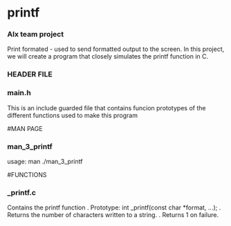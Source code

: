 # printf
### Alx team project

Print formated - used to send formatted output to 
the screen. In this project, we will create a program that 
closely simulates the printf function in C.

### HEADER FILE
### main.h 

This is an include guarded
file that contains funcion prototypes
of the different functions
used to make this program

#MAN PAGE
### man_3_printf
 usage: man ./man_3_printf

#FUNCTIONS
### _printf.c
Contains the printf function
. Prototype: int _printf(const char *format, ...);
. Returns the number of characters written to a string.
. Returns 1 on failure.
